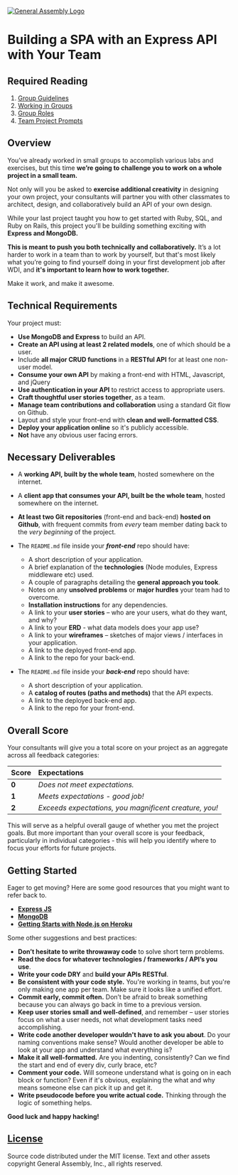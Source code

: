 [![General Assembly Logo](https://camo.githubusercontent.com/1a91b05b8f4d44b5bbfb83abac2b0996d8e26c92/687474703a2f2f692e696d6775722e636f6d2f6b6538555354712e706e67)](https://generalassemb.ly/education/web-development-immersive)

# Building a SPA with an Express API with Your Team

## Required Reading

1.  [Group Guidelines](group-guidelines.md)
1.  [Working in Groups](group-work.md)
1.  [Group Roles](group-roles.md)
1.  [Team Project Prompts](prompts.md)

## Overview

You’ve already worked in small groups to accomplish various labs and exercises,
but this time **we’re going to challenge you to work on a whole project in a
small team.**

Not only will you be asked to **exercise additional creativity** in designing
your own project, your consultants will partner you with other classmates to
architect, design, and collaboratively build an API of your own design.

While your last project taught you how to get started with Ruby, SQL, and Ruby
on Rails, this project you'll be building something exciting with **Express and
MongoDB.**

**This is meant to push you both technically and collaboratively.** It’s a lot
harder to work in a team than to work by yourself, but that's most likely what
you’re going to find yourself doing in your first development job after WDI,
and **it's important to learn how to work together.**

Make it work, and make it awesome.

## Technical Requirements

Your project must:

-   **Use MongoDB and Express** to build an API.
-   **Create an API using at least 2 related models**, one of which should be a
    user.
-   Include **all major CRUD functions** in a **RESTful API** for at least one
    non-user model.
-   **Consume your own API** by making a front-end with HTML, Javascript, and
    jQuery
-   **Use authentication in your API** to restrict access to appropriate users.
-   **Craft thoughtful user stories together**, as a team.
-   **Manage team contributions and collaboration** using a standard Git flow on
    Github.
-   Layout and style your front-end with **clean and well-formatted CSS**.
-   **Deploy your application online** so it's publicly accessible.
-   **Not** have any obvious user facing errors.

## Necessary Deliverables

-   A **working API, built by the whole team**, hosted somewhere on the
    internet.
-   A **client app that consumes your API, built be the whole team**,
 hosted somewhere on the internet.
-   **At least two Git repositories** (front-end and back-end) **hosted on
    Github**, with frequent commits from _every_ team member dating back to the
    _very beginning_ of the project.
-   The `README.md` file inside your _**front-end**_ repo should have:

    -   A short description of your application.
    -   A brief explanation of the **technologies** (Node modules, Express
        middleware etc) used.
    -   A couple of paragraphs detailing the **general approach you took**.
    -   Notes on any **unsolved problems** or **major hurdles** your team had to
        overcome.
    -   **Installation instructions** for any dependencies.
    -   A link to your **user stories** – who are your users, what do they want,
        and why?
    -   A link to your **ERD** - what data models does your app use?
    -   A link to your **wireframes** – sketches of major views / interfaces in
        your application.
    -   A link to the deployed front-end app.
    -   A link to the repo for your back-end.

-   The `README.md` file inside your _**back-end**_ repo should have:

    -   A short description of your application.
    -   A **catalog of routes (paths and methods)** that the API expects.
    -   A link to the deployed back-end app.
    -   A link to the repo for your front-end.

## Overall Score

Your consultants will give you a total score on your project as an aggregate
across all feedback categories:

| Score | Expectations                                           |
|:------|:-------------------------------------------------------|
| **0** | _Does not meet expectations._                          |
| **1** | _Meets expectations - good job!_                       |
| **2** | _Exceeds expectations, you magnificent creature, you!_ |

This will serve as a helpful overall gauge of whether you met the project goals.
But more important than your overall score is your feedback, particularly in
individual categories - this will help you identify where to focus your efforts
for future projects.

## Getting Started

Eager to get moving? Here are some good resources that you might want to refer
back to.

-   **[Express JS](http://expressjs.com/)**
-   **[MongoDB](https://www.mongodb.org/)**
-   **[Getting Starts with Node.js on Heroku](https://devcenter.heroku.com/articles/getting-started-with-nodejs)**

Some other suggestions and best practices:

-   **Don’t hesitate to write throwaway code** to solve short term problems.
-   **Read the docs for whatever technologies / frameworks / API’s you use**.
-   **Write your code DRY** and **build your APIs RESTful**.
-   **Be consistent with your code style.** You're working in teams, but you're
    only making one app per team. Make sure it looks like a unified effort.
-   **Commit early, commit often.** Don’t be afraid to break something because
    you can always go back in time to a previous version.
-   **Keep user stories small and well-defined**, and remember – user stories
    focus on what a user needs, not what development tasks need accomplishing.
-   **Write code another developer wouldn't have to ask you about**. Do your
    naming conventions make sense? Would another developer be able to look at
    your app and understand what everything is?
-   **Make it all well-formatted.** Are you indenting, consistently? Can we find
    the start and end of every div, curly brace, etc?
-   **Comment your code.** Will someone understand what is going on in each
    block or function? Even if it's obvious, explaining the what and why means
    someone else can pick it up and get it.
-   **Write pseudocode before you write actual code.** Thinking through the
    logic of something helps.

**Good luck and happy hacking!**

## [License](LICENSE)

Source code distributed under the MIT license. Text and other assets copyright
General Assembly, Inc., all rights reserved.

